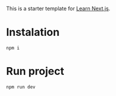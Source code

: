 This is a starter template for [Learn Next.js](https://nextjs.org/learn).

# Instalation

```
npm i
```

# Run project

```
npm run dev
```
